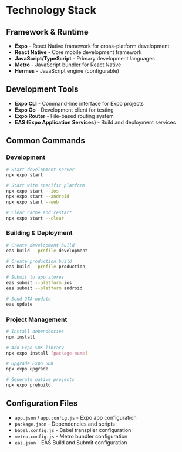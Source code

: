 # Technology Stack

## Framework & Runtime
- **Expo** - React Native framework for cross-platform development
- **React Native** - Core mobile development framework
- **JavaScript/TypeScript** - Primary development languages
- **Metro** - JavaScript bundler for React Native
- **Hermes** - JavaScript engine (configurable)

## Development Tools
- **Expo CLI** - Command-line interface for Expo projects
- **Expo Go** - Development client for testing
- **Expo Router** - File-based routing system
- **EAS (Expo Application Services)** - Build and deployment services

## Common Commands

### Development
```bash
# Start development server
npx expo start

# Start with specific platform
npx expo start --ios
npx expo start --android
npx expo start --web

# Clear cache and restart
npx expo start --clear
```

### Building & Deployment
```bash
# Create development build
eas build --profile development

# Create production build
eas build --profile production

# Submit to app stores
eas submit --platform ios
eas submit --platform android

# Send OTA update
eas update
```

### Project Management
```bash
# Install dependencies
npm install

# Add Expo SDK library
npx expo install [package-name]

# Upgrade Expo SDK
npx expo upgrade

# Generate native projects
npx expo prebuild
```

## Configuration Files
- `app.json` / `app.config.js` - Expo app configuration
- `package.json` - Dependencies and scripts
- `babel.config.js` - Babel transpiler configuration
- `metro.config.js` - Metro bundler configuration
- `eas.json` - EAS Build and Submit configuration